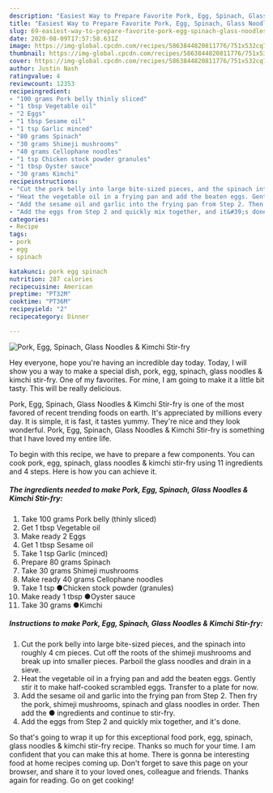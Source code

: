 ```yaml
---
description: "Easiest Way to Prepare Favorite Pork, Egg, Spinach, Glass Noodles &amp;amp; Kimchi Stir-fry"
title: "Easiest Way to Prepare Favorite Pork, Egg, Spinach, Glass Noodles &amp;amp; Kimchi Stir-fry"
slug: 69-easiest-way-to-prepare-favorite-pork-egg-spinach-glass-noodles-and-amp-kimchi-stir-fry
date: 2020-08-09T17:57:58.631Z
image: https://img-global.cpcdn.com/recipes/5863844820811776/751x532cq70/pork-egg-spinach-glass-noodles-kimchi-stir-fry-recipe-main-photo.jpg
thumbnail: https://img-global.cpcdn.com/recipes/5863844820811776/751x532cq70/pork-egg-spinach-glass-noodles-kimchi-stir-fry-recipe-main-photo.jpg
cover: https://img-global.cpcdn.com/recipes/5863844820811776/751x532cq70/pork-egg-spinach-glass-noodles-kimchi-stir-fry-recipe-main-photo.jpg
author: Justin Nash
ratingvalue: 4
reviewcount: 12353
recipeingredient:
- "100 grams Pork belly thinly sliced"
- "1 tbsp Vegetable oil"
- "2 Eggs"
- "1 tbsp Sesame oil"
- "1 tsp Garlic minced"
- "80 grams Spinach"
- "30 grams Shimeji mushrooms"
- "40 grams Cellophane noodles"
- "1 tsp Chicken stock powder granules"
- "1 tbsp Oyster sauce"
- "30 grams Kimchi"
recipeinstructions:
- "Cut the pork belly into large bite-sized pieces, and the spinach into roughly 4 cm pieces. Cut off the roots of the shimeji mushrooms and break up into smaller pieces. Parboil the glass noodles and drain in a sieve."
- "Heat the vegetable oil in a frying pan and add the beaten eggs. Gently stir it to make half-cooked scrambled eggs. Transfer to a plate for now."
- "Add the sesame oil and garlic into the frying pan from Step 2. Then fry the pork, shimeji mushrooms, spinach and glass noodles in order. Then add the ● ingredients and continue to stir-fry."
- "Add the eggs from Step 2 and quickly mix together, and it&#39;s done."
categories:
- Recipe
tags:
- pork
- egg
- spinach

katakunci: pork egg spinach 
nutrition: 287 calories
recipecuisine: American
preptime: "PT32M"
cooktime: "PT36M"
recipeyield: "2"
recipecategory: Dinner

---
```



![Pork, Egg, Spinach, Glass Noodles &amp; Kimchi Stir-fry](https://img-global.cpcdn.com/recipes/5863844820811776/751x532cq70/pork-egg-spinach-glass-noodles-kimchi-stir-fry-recipe-main-photo.jpg)

Hey everyone, hope you're having an incredible day today. Today, I will show you a way to make a special dish, pork, egg, spinach, glass noodles &amp; kimchi stir-fry. One of my favorites. For mine, I am going to make it a little bit tasty. This will be really delicious.



Pork, Egg, Spinach, Glass Noodles &amp; Kimchi Stir-fry is one of the most favored of recent trending foods on earth. It's appreciated by millions every day. It is simple, it is fast, it tastes yummy. They're nice and they look wonderful. Pork, Egg, Spinach, Glass Noodles &amp; Kimchi Stir-fry is something that I have loved my entire life.


To begin with this recipe, we have to prepare a few components. You can cook pork, egg, spinach, glass noodles &amp; kimchi stir-fry using 11 ingredients and 4 steps. Here is how you can achieve it.

<!--inarticleads1-->

##### The ingredients needed to make Pork, Egg, Spinach, Glass Noodles &amp; Kimchi Stir-fry:

1. Take 100 grams Pork belly (thinly sliced)
1. Get 1 tbsp Vegetable oil
1. Make ready 2 Eggs
1. Get 1 tbsp Sesame oil
1. Take 1 tsp Garlic (minced)
1. Prepare 80 grams Spinach
1. Take 30 grams Shimeji mushrooms
1. Make ready 40 grams Cellophane noodles
1. Take 1 tsp ●Chicken stock powder (granules)
1. Make ready 1 tbsp ●Oyster sauce
1. Take 30 grams ●Kimchi




<!--inarticleads2-->

##### Instructions to make Pork, Egg, Spinach, Glass Noodles &amp; Kimchi Stir-fry:

1. Cut the pork belly into large bite-sized pieces, and the spinach into roughly 4 cm pieces. Cut off the roots of the shimeji mushrooms and break up into smaller pieces. Parboil the glass noodles and drain in a sieve.
1. Heat the vegetable oil in a frying pan and add the beaten eggs. Gently stir it to make half-cooked scrambled eggs. Transfer to a plate for now.
1. Add the sesame oil and garlic into the frying pan from Step 2. Then fry the pork, shimeji mushrooms, spinach and glass noodles in order. Then add the ● ingredients and continue to stir-fry.
1. Add the eggs from Step 2 and quickly mix together, and it&#39;s done.




So that's going to wrap it up for this exceptional food pork, egg, spinach, glass noodles &amp; kimchi stir-fry recipe. Thanks so much for your time. I am confident that you can make this at home. There is gonna be interesting food at home recipes coming up. Don't forget to save this page on your browser, and share it to your loved ones, colleague and friends. Thanks again for reading. Go on get cooking!
